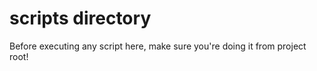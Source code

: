 # scripts directory

Before executing any script here, make sure you're doing it from project root!
